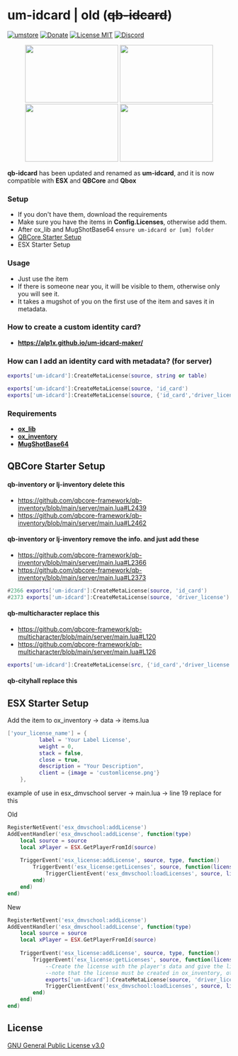 # um-idcard | old (~~qb-idcard~~)
[![umstore](https://cdn.discordapp.com/attachments/715130970294059088/1044857362617470986/Baslksz-3.png)](https://uyuyorumstore.com)
[![Donate](https://cdn.discordapp.com/attachments/715130970294059088/1044848075996405820/coffee.png)](https://www.buymeacoffee.com/umcof)
[![License MIT](https://cdn.discordapp.com/attachments/715130970294059088/1044845854508449822/license.png)](https://choosealicense.com/licenses/gpl-3.0/)
[![Discord](https://cdn.discordapp.com/attachments/715130970294059088/1044855172494532628/discord.png)](https://discord.gg/cf6wkBFeYV)


<p align="center">
<img width="210" height="130" src="https://cdn.discordapp.com/attachments/1016069609897595011/1093324949227327529/identity.png">
<img width="210" height="130" src="https://cdn.discordapp.com/attachments/1016069609897595011/1093324948942106674/driverlicense.png">
<img width="210" height="130" src="https://cdn.discordapp.com/attachments/1016069609897595011/1093324949466394684/lawyerpass.png">
<img width="210" height="130" src="https://cdn.discordapp.com/attachments/1016069609897595011/1093324949692878869/weapon_license.png">
</p>
 <p><b>qb-idcard</b> has been updated and renamed as <b>um-idcard</b>, and it is now compatible with <b>ESX</b> and </b><b>QBCore</b> and <b>Qbox</b></p> 


### Setup
* If you don't have them, download the requirements
* Make sure you have the items in **Config.Licenses**, otherwise add them.
* After ox_lib and MugShotBase64 ```ensure um-idcard or [um] folder```
* [QBCore Starter Setup](https://github.com/alp1x/um-idcard#qbcore-starter-setup)
* ESX Starter Setup

### Usage
* Just use the item
* If there is someone near you, it will be visible to them, otherwise only you will see it.
* It takes a mugshot of you on the first use of the item and saves it in metadata.

### How to create a custom identity card?
* **https://alp1x.github.io/um-idcard-maker/**

### How can I add an identity card with metadata? (for server)
```lua 
exports['um-idcard']:CreateMetaLicense(source, string or table)

exports['um-idcard']:CreateMetaLicense(source, 'id_card')
exports['um-idcard']:CreateMetaLicense(source, {'id_card','driver_license','weaponlicense','lawyerpass'})
```

### Requirements
* **[ox_lib](https://github.com/overextended/ox_lib/releases)**
* **[ox_inventory](https://github.com/overextended/ox_inventory/releases)**
* **[MugShotBase64](https://github.com/BaziForYou/MugShotBase64)**

## QBCore Starter Setup
#### qb-inventory or lj-inventory delete this
* https://github.com/qbcore-framework/qb-inventory/blob/main/server/main.lua#L2439
* https://github.com/qbcore-framework/qb-inventory/blob/main/server/main.lua#L2462

#### qb-inventory or lj-inventory remove the info. and just add these
* https://github.com/qbcore-framework/qb-inventory/blob/main/server/main.lua#L2366
* https://github.com/qbcore-framework/qb-inventory/blob/main/server/main.lua#L2373
```lua 
#2366 exports['um-idcard']:CreateMetaLicense(source, 'id_card')
#2373 exports['um-idcard']:CreateMetaLicense(source, 'driver_license')
```

#### qb-multicharacter replace this
* https://github.com/qbcore-framework/qb-multicharacter/blob/main/server/main.lua#L120
* https://github.com/qbcore-framework/qb-multicharacter/blob/main/server/main.lua#L126
```lua 
exports['um-idcard']:CreateMetaLicense(src, {'id_card','driver_license'})
```

#### qb-cityhall replace this

## ESX Starter Setup

Add the item to ox_inventory -> data -> items.lua
```lua
['your_license_name'] = {
          label = 'Your Label License',
          weight = 0,
          stack = false,
          close = true,
          description = "Your Description",
          client = {image = 'customlicense.png'}
	},
```

example of use in esx_dmvschool server -> main.lua -> line 19 replace for this

Old
```lua
RegisterNetEvent('esx_dmvschool:addLicense')
AddEventHandler('esx_dmvschool:addLicense', function(type)
	local source = source
	local xPlayer = ESX.GetPlayerFromId(source)
	
	TriggerEvent('esx_license:addLicense', source, type, function()
		TriggerEvent('esx_license:getLicenses', source, function(licenses)
			TriggerClientEvent('esx_dmvschool:loadLicenses', source, licenses)
		end)
	end)
end)
```
New

```lua
RegisterNetEvent('esx_dmvschool:addLicense')
AddEventHandler('esx_dmvschool:addLicense', function(type)
	local source = source
	local xPlayer = ESX.GetPlayerFromId(source)
 
	TriggerEvent('esx_license:addLicense', source, type, function()
		TriggerEvent('esx_license:getLicenses', source, function(licenses)
   			--Create the license with the player's data and give the license to the player
   			--note that the license must be created in ox_inventory, otherwise it will fail.
   			exports['um-idcard']:CreateMetaLicense(source, 'driver_license')
			TriggerClientEvent('esx_dmvschool:loadLicenses', source, licenses)
		end)
	end)
end)
```

## License
[GNU General Public License v3.0](https://choosealicense.com/licenses/gpl-3.0/)
